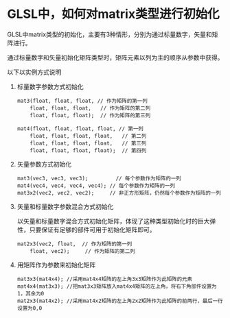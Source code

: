# GLSL中，如何对matrix类型进行初始化
GLSL中matrix类型的初始化，主要有3种情形，分别为通过标量数字，矢量和矩阵进行。

通过标量数字和矢量初始化矩阵类型时，矩阵元素以列为主的顺序从参数中获得。

以下以实例方式说明

1. 标量数字参数方式初始化

	```
 	mat3(float, float, float, // 作为矩阵的第一列
		float, float, float,   // 作为矩阵的第二列
		float, float, float);  // 作为矩阵的第三列

	mat4(float, float, float, float, // 第一列
		float, float, float, float,   // 第二列 
		float, float, float, float,   // 第三列 
		float, float, float, float);  // 第四列
	```
2. 矢量参数方式初始化
	
	```
	mat3(vec3, vec3, vec3); 	    // 每个参数作为矩阵的一列 
	mat4(vec4, vec4, vec4, vec4); // 每个参数作为矩阵的一列 
	mat3x2(vec2, vec2, vec2);     // 非正方形矩阵，仍然每个参数作为矩阵的一列 
	```
3. 矢量和标量数字参数混合方式初始化

	以矢量和标量数字混合方式初始化矩阵，体现了这种类型初始化时的巨大弹性，只要保证有足够的部件可用于初始化矩阵即可。
	
	```
	mat2x3(vec2, float,  // 作为矩阵的第一列
		float, vec2);     // 作为矩阵的第二列
	```
4. 用矩阵作为参数来初始化矩阵
	
	```
	mat3x3(mat4x4); //采用mat4x4矩阵的左上角3x3矩阵作为此矩阵的元素
	mat4x4(mat3x3); //把mat3x3矩阵放入mat4x4矩阵的左上角，将右下角部件设置为1，其余为0
	mat2x3(mat4x2); //采用mat4x2矩阵的左上角2x2矩阵作为此矩阵的前两行，最后一行设置为0,0
	```

